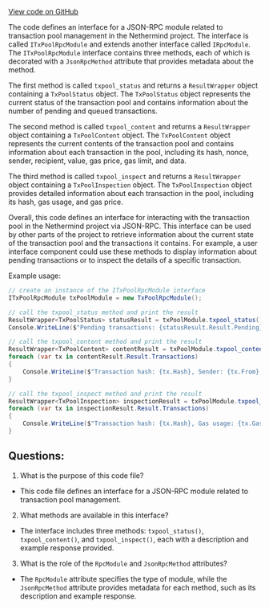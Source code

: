 [View code on GitHub](https://github.com/nethermindeth/nethermind/Nethermind.JsonRpc/Modules/TxPool/ITxPoolRpcModule.cs)

The code defines an interface for a JSON-RPC module related to transaction pool management in the Nethermind project. The interface is called `ITxPoolRpcModule` and extends another interface called `IRpcModule`. The `ITxPoolRpcModule` interface contains three methods, each of which is decorated with a `JsonRpcMethod` attribute that provides metadata about the method.

The first method is called `txpool_status` and returns a `ResultWrapper` object containing a `TxPoolStatus` object. The `TxPoolStatus` object represents the current status of the transaction pool and contains information about the number of pending and queued transactions.

The second method is called `txpool_content` and returns a `ResultWrapper` object containing a `TxPoolContent` object. The `TxPoolContent` object represents the current contents of the transaction pool and contains information about each transaction in the pool, including its hash, nonce, sender, recipient, value, gas price, gas limit, and data.

The third method is called `txpool_inspect` and returns a `ResultWrapper` object containing a `TxPoolInspection` object. The `TxPoolInspection` object provides detailed information about each transaction in the pool, including its hash, gas usage, and gas price.

Overall, this code defines an interface for interacting with the transaction pool in the Nethermind project via JSON-RPC. This interface can be used by other parts of the project to retrieve information about the current state of the transaction pool and the transactions it contains. For example, a user interface component could use these methods to display information about pending transactions or to inspect the details of a specific transaction. 

Example usage:

```csharp
// create an instance of the ITxPoolRpcModule interface
ITxPoolRpcModule txPoolModule = new TxPoolRpcModule();

// call the txpool_status method and print the result
ResultWrapper<TxPoolStatus> statusResult = txPoolModule.txpool_status();
Console.WriteLine($"Pending transactions: {statusResult.Result.Pending}, Queued transactions: {statusResult.Result.Queued}");

// call the txpool_content method and print the result
ResultWrapper<TxPoolContent> contentResult = txPoolModule.txpool_content();
foreach (var tx in contentResult.Result.Transactions)
{
    Console.WriteLine($"Transaction hash: {tx.Hash}, Sender: {tx.From}, Recipient: {tx.To}, Value: {tx.Value}");
}

// call the txpool_inspect method and print the result
ResultWrapper<TxPoolInspection> inspectionResult = txPoolModule.txpool_inspect();
foreach (var tx in inspectionResult.Result.Transactions)
{
    Console.WriteLine($"Transaction hash: {tx.Hash}, Gas usage: {tx.GasUsage}, Gas price: {tx.GasPrice}");
}
```
## Questions: 
 1. What is the purpose of this code file?
- This code file defines an interface for a JSON-RPC module related to transaction pool management.

2. What methods are available in this interface?
- The interface includes three methods: `txpool_status()`, `txpool_content()`, and `txpool_inspect()`, each with a description and example response provided.

3. What is the role of the `RpcModule` and `JsonRpcMethod` attributes?
- The `RpcModule` attribute specifies the type of module, while the `JsonRpcMethod` attribute provides metadata for each method, such as its description and example response.